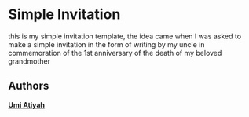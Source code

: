 # Simple Invitation
this is my simple invitation template, the idea came when I was asked to make a simple invitation in the form of writing by my uncle in commemoration of the 1st anniversary of the death of my beloved grandmother

## Authors
__[Umi Atiyah](https://github.com/umiatiyah)__

